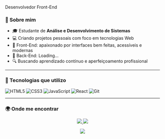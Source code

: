 
<p align="left">Desenvolvedor Front-End </p>

### 🧠 Sobre mim

- 🎓 Estudante de **Análise e Desenvolvimento de Sistemas**
- 💻 Criando projetos pessoais com foco em tecnologias Web
- 📌 Front-End: apaixonado por interfaces bem feitas, acessíveis e modernas
- 📌 Back-End: Loading...
- 🔍 Buscando aprendizado contínuo e aperfeiçoamento profissional

---

### 🚀 Tecnologias que utilizo

<div align="left">
  <img alt="HTML5" src="https://img.shields.io/badge/-HTML5-E34F26?style=for-the-badge&logo=html5&logoColor=ffffff" />
  <img alt="CSS3" src="https://img.shields.io/badge/-CSS3-1572B6?style=for-the-badge&logo=css3&logoColor=ffffff" />
  <img alt="JavaScript" src="https://img.shields.io/badge/-JavaScript-F7DF1E?style=for-the-badge&logo=javascript&logoColor=000000" />
  <img alt="React" src="https://img.shields.io/badge/-React-20232A?style=for-the-badge&logo=react&logoColor=61DAFB" />
  <img alt="Git" src="https://img.shields.io/badge/-Git-F05032?style=for-the-badge&logo=git&logoColor=ffffff" />
</div>


---

### 🌍 Onde me encontrar

<p align="center">
  <a href="https://github.com/eupedrobarbosa03" target="_blank">
    <img src="https://img.shields.io/badge/GitHub-181717?style=for-the-badge&logo=github&logoColor=white" />
  </a>
  <a href="https://www.linkedin.com/in/eupedrobarbosa/" target="_blank">
    <img src="https://img.shields.io/badge/LinkedIn-0077B5?style=for-the-badge&logo=linkedin&logoColor=white" />
  </a>
</p>

<p align="center">
  <img src="https://capsule-render.vercel.app/api?type=waving&color=0A66C2&height=120&section=footer"/>
</p>

